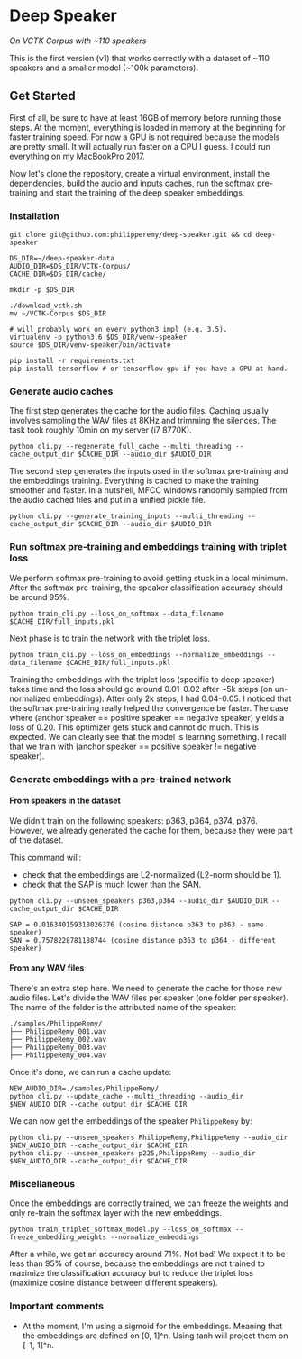 # Deep Speaker
*On VCTK Corpus with ~110 speakers*

This is the first version (v1) that works correctly with a dataset of ~110 speakers and a smaller model (~100k parameters).

## Get Started

First of all, be sure to have at least 16GB of memory before running those steps. At the moment, everything is loaded in memory at the beginning for faster training speed. For now a GPU is not required because the models are pretty small. It will actually run faster on a CPU I guess.
I could run everything on my MacBookPro 2017.


Now let's clone the repository, create a virtual environment, install the dependencies, build the audio and inputs caches, run the softmax pre-training and start the training of the deep speaker embeddings.

### Installation

```
git clone git@github.com:philipperemy/deep-speaker.git && cd deep-speaker

DS_DIR=~/deep-speaker-data
AUDIO_DIR=$DS_DIR/VCTK-Corpus/
CACHE_DIR=$DS_DIR/cache/

mkdir -p $DS_DIR

./download_vctk.sh
mv ~/VCTK-Corpus $DS_DIR

# will probably work on every python3 impl (e.g. 3.5).
virtualenv -p python3.6 $DS_DIR/venv-speaker
source $DS_DIR/venv-speaker/bin/activate

pip install -r requirements.txt
pip install tensorflow # or tensorflow-gpu if you have a GPU at hand.
```

### Generate audio caches

The first step generates the cache for the audio files. Caching usually involves sampling the WAV files at 8KHz and trimming the silences. The task took roughly 10min on my server (i7 8770K).

```
python cli.py --regenerate_full_cache --multi_threading --cache_output_dir $CACHE_DIR --audio_dir $AUDIO_DIR
```

The second step generates the inputs used in the softmax pre-training and the embeddings training. Everything is cached to make the training smoother and faster. In a nutshell, MFCC windows randomly sampled from the audio cached files and put in a unified pickle file.

```
python cli.py --generate_training_inputs --multi_threading --cache_output_dir $CACHE_DIR --audio_dir $AUDIO_DIR
```

### Run softmax pre-training and embeddings training with triplet loss

We perform softmax pre-training to avoid getting stuck in a local minimum. After the softmax pre-training, the speaker classification accuracy should be around 95%.

```
python train_cli.py --loss_on_softmax --data_filename $CACHE_DIR/full_inputs.pkl
```

Next phase is to train the network with the triplet loss.

```
python train_cli.py --loss_on_embeddings --normalize_embeddings --data_filename $CACHE_DIR/full_inputs.pkl
```

Training the embeddings with the triplet loss (specific to deep speaker) takes time and the loss should go around 0.01-0.02 after ~5k steps (on un-normalized embeddings). After only 2k steps, I had 0.04-0.05. I noticed that the softmax pre-training really helped the convergence be faster. The case where (anchor speaker == positive speaker == negative speaker) yields a loss of 0.20. This optimizer gets stuck and cannot do much. This is expected. We can clearly see that the model is learning something. I recall that we train with (anchor speaker == positive speaker != negative speaker).

### Generate embeddings with a pre-trained network

#### From speakers in the dataset

We didn't train on the following speakers: p363, p364, p374, p376. However, we already generated the cache for them, because they were part of the dataset.

This command will:
- check that the embeddings are L2-normalized (L2-norm should be 1).
- check that the SAP is much lower than the SAN.

```
python cli.py --unseen_speakers p363,p364 --audio_dir $AUDIO_DIR --cache_output_dir $CACHE_DIR
```

```
SAP = 0.016340159318026376 (cosine distance p363 to p363 - same speaker)
SAN = 0.7578228781188744 (cosine distance p363 to p364 - different speaker)
```


#### From any WAV files

There's an extra step here. We need to generate the cache for those new audio files. Let's divide the WAV files per speaker (one folder per speaker). The name of the folder is the attributed name of the speaker:

```
./samples/PhilippeRemy/
├── PhilippeRemy_001.wav
├── PhilippeRemy_002.wav
├── PhilippeRemy_003.wav
├── PhilippeRemy_004.wav
```

Once it's done, we can run a cache update:

```
NEW_AUDIO_DIR=./samples/PhilippeRemy/
python cli.py --update_cache --multi_threading --audio_dir $NEW_AUDIO_DIR --cache_output_dir $CACHE_DIR
```


We can now get the embeddings of the speaker `PhilippeRemy` by:

```
python cli.py --unseen_speakers PhilippeRemy,PhilippeRemy --audio_dir $NEW_AUDIO_DIR --cache_output_dir $CACHE_DIR
python cli.py --unseen_speakers p225,PhilippeRemy --audio_dir $NEW_AUDIO_DIR --cache_output_dir $CACHE_DIR
```

### Miscellaneous

Once the embeddings are correctly trained, we can freeze the weights and only re-train the softmax layer with the new embeddings.

```
python train_triplet_softmax_model.py --loss_on_softmax --freeze_embedding_weights --normalize_embeddings
```

After a while, we get an accuracy around 71%. Not bad! We expect it to be less than 95% of course, because the embeddings are not trained to maximize the classification accuracy but to reduce the triplet loss (maximize cosine distance between different speakers).

### Important comments

- At the moment, I'm using a sigmoid for the embeddings. Meaning that the embeddings are defined on [0, 1]^n. Using tanh will project them on [-1, 1]^n.
